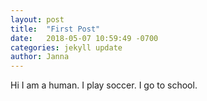 ```yaml
---
layout: post
title:  "First Post"
date:   2018-05-07 10:59:49 -0700
categories: jekyll update
author: Janna
---
```


 Hi I am a human. I play soccer. I go to school. 
